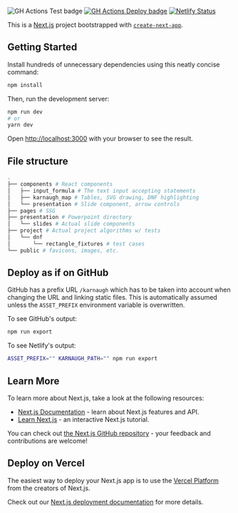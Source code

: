 ![GH Actions Test badge](https://github.com/JakubKoralewski/karnaugh/workflows/GitHub%20Pages%20deploy%20from%20master/badge.svg)
[![GH Actions Deploy badge](https://github.com/JakubKoralewski/karnaugh/workflows/test/badge.svg)](https://JakubKoralewski.github.io/karnaugh)
[![Netlify Status](https://api.netlify.com/api/v1/badges/a5ea0702-854b-4ddb-91f4-1588714ec5d6/deploy-status)](https://karnaugh.netlify.app)

This is a [Next.js](https://nextjs.org/) project bootstrapped with [`create-next-app`](https://github.com/zeit/next.js/tree/canary/packages/create-next-app).

## Getting Started

Install hundreds of unnecessary dependencies using this neatly concise command:

```bash
npm install
```

Then, run the development server:

```bash
npm run dev
# or
yarn dev
```

Open [http://localhost:3000](http://localhost:3000) with your browser to see the result.

## File structure

```bash
.
├── components # React components
│   ├── input_formula # The text input accepting statements
│   ├── karnaugh_map # Tables, SVG drawing, DNF highlighting
│   └── presentation # Slide component, arrow controls
├── pages # SSG
├── presentation # Powerpoint directory
│   └── slides # Actual slide components
├── project # Actual project algorithms w/ tests
│   └── dnf
│       └── rectangle_fixtures # test cases
└── public # favicons, images, etc.
```

## Deploy as if on GitHub

GitHub has a prefix URL `/karnaugh` which has to be taken into account
when changing the URL and linking static files. This is automatically assumed
unless the `ASSET_PREFIX` environment variable is overwritten.

To see GitHub's output:

```bash
npm run export
```

To see Netlify's output:

```bash
ASSET_PREFIX="" KARNAUGH_PATH="" npm run export
```

## Learn More

To learn more about Next.js, take a look at the following resources:

- [Next.js Documentation](https://nextjs.org/docs) - learn about Next.js features and API.
- [Learn Next.js](https://nextjs.org/learn) - an interactive Next.js tutorial.

You can check out [the Next.js GitHub repository](https://github.com/zeit/next.js/) - your feedback and contributions are welcome!

## Deploy on Vercel

The easiest way to deploy your Next.js app is to use the [Vercel Platform](https://vercel.com/import?utm_medium=default-template&filter=next.js&utm_source=create-next-app&utm_campaign=create-next-app-readme) from the creators of Next.js.

Check out our [Next.js deployment documentation](https://nextjs.org/docs/deployment) for more details.
